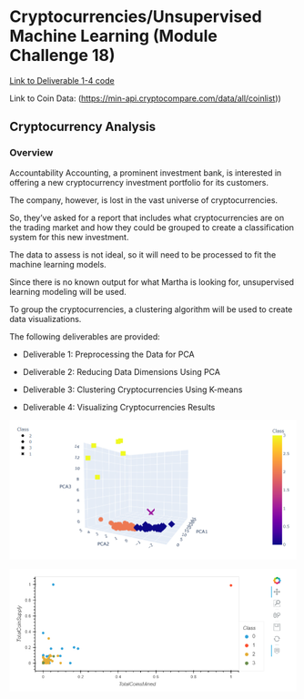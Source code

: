 # Cryptocurrencies/Unsupervised Machine Learning (Module Challenge 18)

[Link to Deliverable 1-4 code](crypto_clustering.ipynb)

Link to Coin Data: (https://min-api.cryptocompare.com/data/all/coinlist))

## Cryptocurrency Analysis

### Overview

Accountability Accounting, a prominent investment bank, is interested in offering a new cryptocurrency investment portfolio for its customers. 

The company, however, is lost in the vast universe of cryptocurrencies. 

So, they’ve asked for a report that includes what cryptocurrencies are on the trading market and how they could be grouped to create a classification system for this new investment.

The data to assess is not ideal, so it will need to be processed to fit the machine learning models. 

Since there is no known output for what Martha is looking for, unsupervised learning modeling will be used.

To group the cryptocurrencies, a clustering algorithm will be used to create data visualizations.

The following deliverables are provided:

* Deliverable 1: Preprocessing the Data for PCA

* Deliverable 2: Reducing Data Dimensions Using PCA

* Deliverable 3: Clustering Cryptocurrencies Using K-means

* Deliverable 4: Visualizing Cryptocurrencies Results

![3D_Scatter_Plot](scatter1.PNG)

![Tradable_Scatter_Plot](scatter2.PNG)
